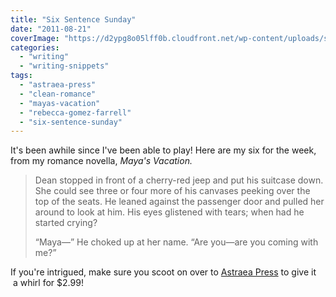 ```yaml
---
title: "Six Sentence Sunday"
date: "2011-08-21"
coverImage: "https://d2ypg8o05lff0b.cloudfront.net/wp-content/uploads/sites/3/2012/05/Mayas-Vacation-300-x-450.jpg"
categories:
  - "writing"
  - "writing-snippets"
tags:
  - "astraea-press"
  - "clean-romance"
  - "mayas-vacation"
  - "rebecca-gomez-farrell"
  - "six-sentence-sunday"
---
```


It's been awhile since I've been able to play! Here are my six for the week, from my romance novella, _Maya's Vacation._

> Dean stopped in front of a cherry-red jeep and put his suitcase down. She could see three or four more of his canvases peeking over the top of the seats. He leaned against the passenger door and pulled her around to look at him. His eyes glistened with tears; when had he started crying?
>
> “Maya—” He choked up at her name. “Are you—are you coming with me?”

If you're intrigued, make sure you scoot on over to [Astraea Press](http://www.astraeapress.com/#ecwid:category=662257&mode=product&product=3028832) to give it  a whirl for $2.99! 
